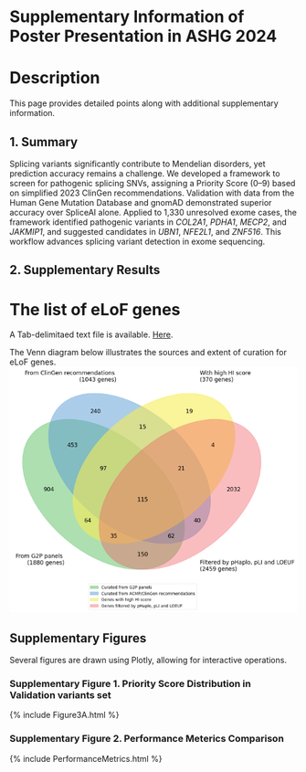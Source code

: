 # Supplementary Information of Poster Presentation in ASHG 2024  
# Description
This page provides detailed points along with additional supplementary information.

## 1. Summary
Splicing variants significantly contribute to Mendelian disorders, yet prediction accuracy remains a challenge. We developed a framework to screen for pathogenic splicing SNVs, assigning a Priority Score (0–9) based on simplified 2023 ClinGen recommendations. Validation with data from the Human Gene Mutation Database and gnomAD demonstrated superior accuracy over SpliceAI alone. Applied to 1,330 unresolved exome cases, the framework identified pathogenic variants in _COL2A1_, _PDHA1_, _MECP2_, and _JAKMIP1_, and suggested candidates in _UBN1_, _NFE2L1_, and _ZNF516_. This workflow advances splicing variant detection in exome sequencing.


## 2. Supplementary Results 
# The list of eLoF genes
A Tab-delimitaed text file is available.
[Here](https://github.com/ysut/ASHG-2024/blob/develop/_includes/eLoF_genes_list.txt).  
  
The Venn diagram below illustrates the sources and extent of curation for eLoF genes.
![venn](https://github.com/ysut/ASHG-2024/blob/develop/_includes/elof_venn.png?raw=true)
    
## Supplementary Figures
Several figures are drawn using Plotly, allowing for interactive operations.

### Supplementary Figure 1. Priority Score Distribution in Validation variants set
{% include Figure3A.html %}

### Supplementary Figure 2. Performance Meterics Comparison 
{% include PerformanceMetrics.html %}
